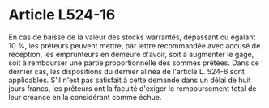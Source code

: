 # Article L524-16

En cas de baisse de la valeur des stocks warrantés, dépassant ou égalant 10 %, les prêteurs peuvent mettre, par lettre recommandée avec accusé de réception, les emprunteurs en demeure d'avoir, soit à augmenter le gage, soit à rembourser une partie proportionnelle des sommes prêtées. Dans ce dernier cas, les dispositions du dernier alinéa de l'article L. 524-6 sont applicables.   S'il n'est pas satisfait à cette demande dans un délai de huit jours francs, les prêteurs ont la faculté d'exiger le remboursement total de leur créance en la considérant comme échue.
